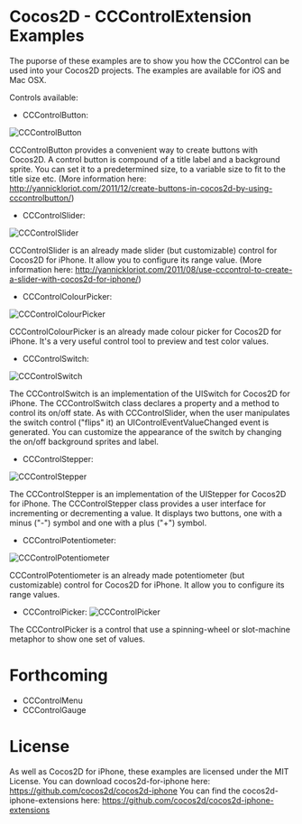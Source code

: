 Cocos2D - CCControlExtension Examples
=====================
The puporse of these examples are to show you how the CCControl can be used into your Cocos2D projects. The examples are available for iOS and Mac OSX.

Controls available:

 * CCControlButton:

![CCControlButton](http://github.com/YannickL/CCControlExtension/raw/master/screenshots/button.png)

CCControlButton provides a convenient way to create buttons with Cocos2D.
A control button is compound of a title label and a background sprite. You can set it to a predetermined size, to a variable size to fit to the title size etc. (More information here: http://yannickloriot.com/2011/12/create-buttons-in-cocos2d-by-using-cccontrolbutton/)

 * CCControlSlider:

![CCControlSlider](http://github.com/YannickL/CCControlExtension/raw/master/screenshots/slider.png)

CCControlSlider is an already made slider (but customizable) control for Cocos2D for iPhone. It allow you to configure its range value. (More information here: http://yannickloriot.com/2011/08/use-cccontrol-to-create-a-slider-with-cocos2d-for-iphone/)

 * CCControlColourPicker:

![CCControlColourPicker](http://github.com/YannickL/CCControlExtension/raw/master/screenshots/colorpicker.png)

CCControlColourPicker is an already made colour picker for Cocos2D for iPhone. It's a very useful control tool to preview and test color values.

* CCControlSwitch:

![CCControlSwitch](http://github.com/YannickL/CCControlExtension/raw/master/screenshots/switch.png)

The CCControlSwitch is an implementation of the UISwitch for Cocos2D for iPhone.
The CCControlSwitch class declares a property and a method to control its on/off state. As with CCControlSlider, when the user manipulates the switch control ("flips" it) an UIControlEventValueChanged event is generated.
You can customize the appearance of the switch by changing the on/off background sprites and label.

* CCControlStepper:

![CCControlStepper](http://github.com/YannickL/CCControlExtension/raw/master/screenshots/stepper.png)

The CCControlStepper is an implementation of the UIStepper for Cocos2D for iPhone.
The CCControlStepper class provides a user interface for incrementing or decrementing a value. It displays two buttons, one with a minus ("-") symbol and one with a plus ("+") symbol.

 * CCControlPotentiometer:

![CCControlPotentiometer](http://github.com/YannickL/CCControlExtension/raw/master/screenshots/potentiometer.png)

CCControlPotentiometer is an already made potentiometer (but customizable) control for Cocos2D for iPhone. It allow you to configure its range values.

* CCControlPicker:
![CCControlPicker](http://github.com/YannickL/CCControlExtension/raw/master/screenshots/picker.png)

The CCControlPicker is a control that use a spinning-wheel or slot-machine metaphor to show one set of values.

Forthcoming
=====================

 * CCControlMenu
 * CCControlGauge

License
====================
As well as Cocos2D for iPhone, these examples are licensed under the MIT License. 
You can download cocos2d-for-iphone here: https://github.com/cocos2d/cocos2d-iphone
You can find the cocos2d-iphone-extensions here: https://github.com/cocos2d/cocos2d-iphone-extensions

